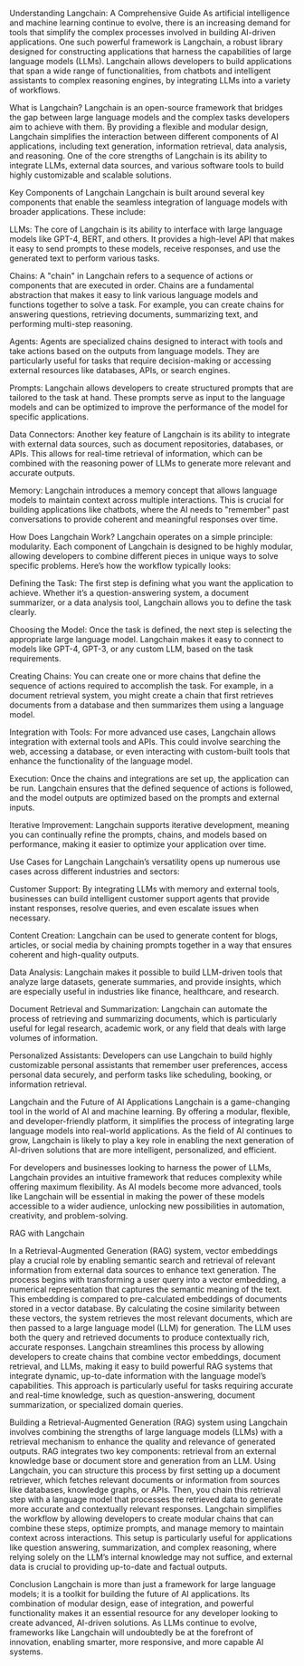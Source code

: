 Understanding Langchain: A Comprehensive Guide
As artificial intelligence and machine learning continue to evolve, there is an increasing demand for tools that simplify the complex processes involved in building AI-driven applications. One such powerful framework is Langchain, a robust library designed for constructing applications that harness the capabilities of large language models (LLMs). Langchain allows developers to build applications that span a wide range of functionalities, from chatbots and intelligent assistants to complex reasoning engines, by integrating LLMs into a variety of workflows.

What is Langchain?
Langchain is an open-source framework that bridges the gap between large language models and the complex tasks developers aim to achieve with them. By providing a flexible and modular design, Langchain simplifies the interaction between different components of AI applications, including text generation, information retrieval, data analysis, and reasoning. One of the core strengths of Langchain is its ability to integrate LLMs, external data sources, and various software tools to build highly customizable and scalable solutions.

Key Components of Langchain
Langchain is built around several key components that enable the seamless integration of language models with broader applications. These include:

LLMs: The core of Langchain is its ability to interface with large language models like GPT-4, BERT, and others. It provides a high-level API that makes it easy to send prompts to these models, receive responses, and use the generated text to perform various tasks.

Chains: A "chain" in Langchain refers to a sequence of actions or components that are executed in order. Chains are a fundamental abstraction that makes it easy to link various language models and functions together to solve a task. For example, you can create chains for answering questions, retrieving documents, summarizing text, and performing multi-step reasoning.

Agents: Agents are specialized chains designed to interact with tools and take actions based on the outputs from language models. They are particularly useful for tasks that require decision-making or accessing external resources like databases, APIs, or search engines.

Prompts: Langchain allows developers to create structured prompts that are tailored to the task at hand. These prompts serve as input to the language models and can be optimized to improve the performance of the model for specific applications.

Data Connectors: Another key feature of Langchain is its ability to integrate with external data sources, such as document repositories, databases, or APIs. This allows for real-time retrieval of information, which can be combined with the reasoning power of LLMs to generate more relevant and accurate outputs.

Memory: Langchain introduces a memory concept that allows language models to maintain context across multiple interactions. This is crucial for building applications like chatbots, where the AI needs to "remember" past conversations to provide coherent and meaningful responses over time.

How Does Langchain Work?
Langchain operates on a simple principle: modularity. Each component of Langchain is designed to be highly modular, allowing developers to combine different pieces in unique ways to solve specific problems. Here’s how the workflow typically looks:

Defining the Task: The first step is defining what you want the application to achieve. Whether it’s a question-answering system, a document summarizer, or a data analysis tool, Langchain allows you to define the task clearly.

Choosing the Model: Once the task is defined, the next step is selecting the appropriate large language model. Langchain makes it easy to connect to models like GPT-4, GPT-3, or any custom LLM, based on the task requirements.

Creating Chains: You can create one or more chains that define the sequence of actions required to accomplish the task. For example, in a document retrieval system, you might create a chain that first retrieves documents from a database and then summarizes them using a language model.

Integration with Tools: For more advanced use cases, Langchain allows integration with external tools and APIs. This could involve searching the web, accessing a database, or even interacting with custom-built tools that enhance the functionality of the language model.

Execution: Once the chains and integrations are set up, the application can be run. Langchain ensures that the defined sequence of actions is followed, and the model outputs are optimized based on the prompts and external inputs.

Iterative Improvement: Langchain supports iterative development, meaning you can continually refine the prompts, chains, and models based on performance, making it easier to optimize your application over time.

Use Cases for Langchain
Langchain’s versatility opens up numerous use cases across different industries and sectors:

Customer Support: By integrating LLMs with memory and external tools, businesses can build intelligent customer support agents that provide instant responses, resolve queries, and even escalate issues when necessary.

Content Creation: Langchain can be used to generate content for blogs, articles, or social media by chaining prompts together in a way that ensures coherent and high-quality outputs.

Data Analysis: Langchain makes it possible to build LLM-driven tools that analyze large datasets, generate summaries, and provide insights, which are especially useful in industries like finance, healthcare, and research.

Document Retrieval and Summarization: Langchain can automate the process of retrieving and summarizing documents, which is particularly useful for legal research, academic work, or any field that deals with large volumes of information.

Personalized Assistants: Developers can use Langchain to build highly customizable personal assistants that remember user preferences, access personal data securely, and perform tasks like scheduling, booking, or information retrieval.

Langchain and the Future of AI Applications
Langchain is a game-changing tool in the world of AI and machine learning. By offering a modular, flexible, and developer-friendly platform, it simplifies the process of integrating large language models into real-world applications. As the field of AI continues to grow, Langchain is likely to play a key role in enabling the next generation of AI-driven solutions that are more intelligent, personalized, and efficient.

For developers and businesses looking to harness the power of LLMs, Langchain provides an intuitive framework that reduces complexity while offering maximum flexibility. As AI models become more advanced, tools like Langchain will be essential in making the power of these models accessible to a wider audience, unlocking new possibilities in automation, creativity, and problem-solving.

RAG with Langchain

In a Retrieval-Augmented Generation (RAG) system, vector embeddings play a crucial role by enabling semantic search and retrieval of relevant information from external data sources to enhance text generation. The process begins with transforming a user query into a vector embedding, a numerical representation that captures the semantic meaning of the text. This embedding is compared to pre-calculated embeddings of documents stored in a vector database. By calculating the cosine similarity between these vectors, the system retrieves the most relevant documents, which are then passed to a large language model (LLM) for generation. The LLM uses both the query and retrieved documents to produce contextually rich, accurate responses. Langchain streamlines this process by allowing developers to create chains that combine vector embeddings, document retrieval, and LLMs, making it easy to build powerful RAG systems that integrate dynamic, up-to-date information with the language model’s capabilities. This approach is particularly useful for tasks requiring accurate and real-time knowledge, such as question-answering, document summarization, or specialized domain queries.

Building a Retrieval-Augmented Generation (RAG) system using Langchain involves combining the strengths of large language models (LLMs) with a retrieval mechanism to enhance the quality and relevance of generated outputs. RAG integrates two key components: retrieval from an external knowledge base or document store and generation from an LLM. Using Langchain, you can structure this process by first setting up a document retriever, which fetches relevant documents or information from sources like databases, knowledge graphs, or APIs. Then, you chain this retrieval step with a language model that processes the retrieved data to generate more accurate and contextually relevant responses. Langchain simplifies the workflow by allowing developers to create modular chains that can combine these steps, optimize prompts, and manage memory to maintain context across interactions. This setup is particularly useful for applications like question answering, summarization, and complex reasoning, where relying solely on the LLM’s internal knowledge may not suffice, and external data is crucial to providing up-to-date and factual outputs.

Conclusion
Langchain is more than just a framework for large language models; it is a toolkit for building the future of AI applications. Its combination of modular design, ease of integration, and powerful functionality makes it an essential resource for any developer looking to create advanced, AI-driven solutions. As LLMs continue to evolve, frameworks like Langchain will undoubtedly be at the forefront of innovation, enabling smarter, more responsive, and more capable AI systems.
